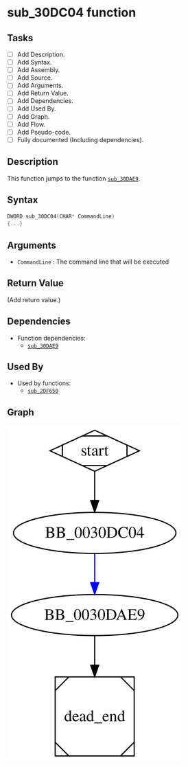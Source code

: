 # sub_30DC04 function

## Tasks

- [ ] Add Description.
- [ ] Add Syntax.
- [ ] Add Assembly.
- [ ] Add Source.
- [ ] Add Arguments.
- [ ] Add Return Value.
- [ ] Add Dependencies.
- [ ] Add Used By.
- [ ] Add Graph.
- [ ] Add Flow.
- [ ] Add Pseudo-code.
- [ ] Fully documented (Including dependencies).

## Description

This function jumps to the function [`sub_30DAE9`](sub_30DAE9.md).

## Syntax

```c
DWORD sub_30DC04(CHAR* CommandLine)
{...}
```

## Arguments

* `CommandLine` : The command line that will be executed

## Return Value

(Add return value.)

## Dependencies

* Function dependencies:
  * [`sub_30DAE9`](sub_30DAE9.md)

## Used By

* Used by functions:
  * [`sub_2DF650`](sub_2DF650.md)

## Graph

![sub_30DC04 Graph](../svg/sub_30DC04.svg "sub_30DC04 Graph")

